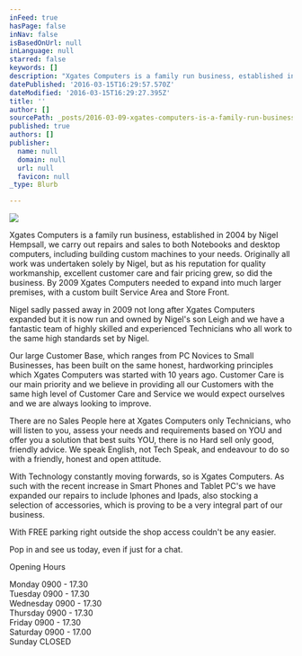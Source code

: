 ```yaml
---
inFeed: true
hasPage: false
inNav: false
isBasedOnUrl: null
inLanguage: null
starred: false
keywords: []
description: "Xgates Computers is a family run business, established in 2004 by Nigel Hempsall, we carry out repairs and sales to both Notebooks and desktop computers, including building custom machines to your needs. \_Originally all work was undertaken solely by Nigel, but as his reputation for quality workmanship, excellent customer care and fair pricing grew, so did the business. By 2009 Xgates Computers needed to expand into much larger premises, with a custom built Service Area and Store Front."
datePublished: '2016-03-15T16:29:57.570Z'
dateModified: '2016-03-15T16:29:27.395Z'
title: ''
author: []
sourcePath: _posts/2016-03-09-xgates-computers-is-a-family-run-business-established-in-20.md
published: true
authors: []
publisher:
  name: null
  domain: null
  url: null
  favicon: null
_type: Blurb

---
```

![](https://the-grid-user-content.s3-us-west-2.amazonaws.com/d6f509b6-8ae9-4ca3-aa3b-c7b88217f20c.png)

Xgates Computers is a family run business, established in 2004 by Nigel Hempsall, we carry out repairs and sales to both Notebooks and desktop computers, including building custom machines to your needs.  Originally all work was undertaken solely by Nigel, but as his reputation for quality workmanship, excellent customer care and fair pricing grew, so did the business. By 2009 Xgates Computers needed to expand into much larger premises, with a custom built Service Area and Store Front.

Nigel sadly passed away in 2009 not long after Xgates Computers expanded but it is now run and owned by Nigel's son Leigh and we have a fantastic team of highly skilled and experienced Technicians who all work to the same high standards set by Nigel.

Our large Customer Base, which ranges from PC Novices to Small Businesses, has been built on the same honest, hardworking principles which Xgates Computers was started with 10 years ago.  Customer Care is our main priority and we believe in providing all our Customers with the same high level of Customer Care and Service we would expect ourselves and we are always looking to improve. 

There are no Sales People here at Xgates Computers only Technicians, who will listen to you, assess your needs and requirements based on YOU and offer you a solution that best suits YOU, there is no Hard sell only good, friendly advice. We speak English, not Tech Speak, and endeavour to do so with a friendly, honest and open attitude.

With Technology constantly moving forwards, so is Xgates Computers. As such with the recent increase in Smart Phones and Tablet PC's we have expanded our repairs to include Iphones and Ipads, also stocking a selection of accessories, which is proving to be a very integral part of our business.

With FREE parking right outside the shop access couldn't be any easier.

Pop in and see us today, even if just for a chat.

Opening Hours 

Monday 0900 - 17.30   
Tuesday 0900 - 17.30   
Wednesday 0900 - 17.30   
Thursday 0900 - 17.30   
Friday 0900 - 17.30   
Saturday 0900 - 17.00  
Sunday CLOSED